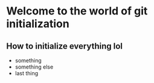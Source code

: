 # Welcome to the world of git initialization

## How to initialize everything lol


- something
- something else
- last thing
